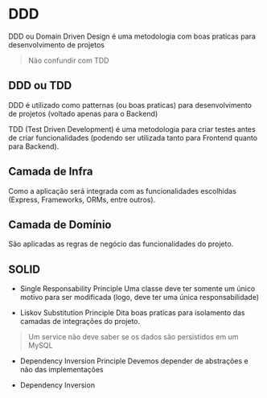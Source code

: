 # DDD

DDD ou Domain Driven Design é uma metodologia com boas praticas para desenvolvimento de projetos
> Não confundir com TDD


## DDD ou TDD 

DDD é utilizado como patternas (ou boas praticas) para desenvolvimento de projetos (voltado apenas para o Backend)

TDD (Test Driven Development) é uma metodologia para criar testes antes de criar funcionalidades (podendo ser utilizada tanto para Frontend quanto para Backend).


## Camada de Infra

Como a aplicação será integrada com as funcionalidades escolhidas (Express, Frameworks, ORMs, entre outros).


## Camada de Domínio

São aplicadas as regras de negócio das funcionalidades do projeto.


## SOLID

* Single Responsability Principle
Uma classe deve ter somente um único motivo para ser modificada (logo, deve ter uma única responsabilidade)

* Liskov Substitution Principle
Dita boas praticas para isolamento das camadas de integrações do projeto. 
> Um service não deve saber se os dados são persistidos em um MySQL

* Dependency Inversion Principle
Devemos depender de abstrações e não das implementações

* Dependency Inversion 